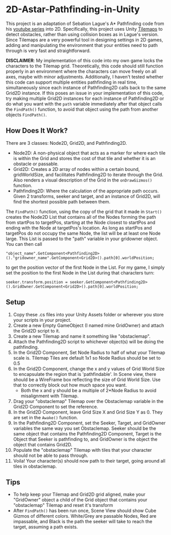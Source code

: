 # 2D-Astar-Pathfinding-in-Unity
This project is an adaptation of Sebation Lague's A* Pathfinding code from his [youtube series](https://youtu.be/-L-WgKMFuhE) into 2D. Specifically, this project uses Unity [Tilemaps](https://docs.unity3d.com/Manual/class-Tilemap.html) to detect obstacles, rather than using collision boxes as in Lague's version. Since Tilemaps are a very powerful tool in designing settings in 2D games, adding and manipulating the environment that your entities need to path through is very fast and straightforward.

__DISCLAIMER__: My implementation of this code into my own game locks the characters to the Tilemap grid. Theoretically, this code should still function properly in an environment where the characters can move freely on all axes, maybe with minor adjustments. Additionally, I haven't tested whether this code can support multiple entities pathfinding in real time, simultaneously since each instance of Pathfinding2D calls back to the same Grid2D instance. If this poses an issue in your implementation of this code, try making multiple Grid2D instances for each instance of Pathfinding2D or do what you want with the `path` variable immediately after that object calls the `FindPath()` function, to avoid that object using the path from another objects `FindPath()`.


## How Does It Work?
There are 3 classes: Node2D, Grid2D, and Pathfinding2D.
- Node2D: A non-physical object that acts as a marker for where each tile is within the Grid and stores the cost of that tile and whether it is an obstacle or passable.
- Grid2D: Creates a 2D array of nodes within a certain bound, gridWorldSize, and facilitates Pathfinding2D to iterate through the Grid. Also renders a visual description of the Grid in the `onDrawGizmos()` function.
- Pathfinding2D: Where the calculation of the appropriate path occurs. Given 2 transforms, seeker and target, and an instance of Grid2D, will find the shortest possible path between them.

The `FindPath()` function, using the copy of the grid that it made in `Start()` creates the Node2D List that contains all of the Nodes forming the path from startPos to targetPos, starting at the Node closest to startPos and ending with the Node at targetPos's location. As long as startPos and targetPos do not occupy the same Node, the list will be at least one Node large. This List is passed to the "path" variable in your gridowner object. You can then call 
```
"object_name".GetComponent<Pathfinding2D>()."gridowner_name".GetComponent<Grid2D>().path[0].worldPosition;
```
to get the position vector of the first Node in the List. For my game, I simply set the position to the first Node in the List during that characters turn:
```
seeker.transform.position = seeker.GetComponent<Pathfinding2D>().GridOwner.GetComponent<Grid2D>().path[0].worldPosition;
```


## Setup
1. Copy these .cs files into your Unity Assets folder or wherever you store your scripts in your project.
2. Create a new Empty GameObject (I named mine GridOwner) and attach the Grid2D script to it.
3. Create a new Tilemap and name it something like "obstaclemap".
4. Attach the Pathfinding2D script to whichever object(s) will be doing the pathfinding.
5. In the Grid2D Component, Set Node Radius to half of what your Tilemap scale is. Tilemap Tiles are default 1x1 so Node Radius should be set to 0.5
6. In the Grid2D Component, change the x and y values of Grid World Size to encapsulate the region that is 'pathfindable'. In Scene view, there should be a WireFrame box reflecting the size of Grid World Size. Use that to correctly block out how much space you want.
   - Both the x and y should be a multiple of 2\*Node Radius to avoid misalignment with Tilemap.
7. Drag your "obstaclemap" Tilemap over the Obstaclemap variable in the Grid2D Component to set the reference.
8. In the Grid2D Component, leave Grid Size X and Grid Size Y as 0. They are set in the `Awake()` function.
9. In the Pathfinding2D Component, set the Seeker, Target, and GridOwner variables the same way you set Obstaclemap. Seeker should be the same object that contains the Pathfinding2D Component, Target is the Object that Seeker is pathfinding to, and GridOwner is the object the object that contains Grid2D.
10. Populate the "obstaclemap" Tilemap with tiles that your character should not be able to pass through.
11. Voila! Your character(s) should now path to their target, going around all tiles in obstaclemap.


## Tips
- To help keep your Tilemap and Grid2D grid aligned, make your "GridOwner" object a child of the Grid object that contains your "obstaclemap" Tilemap and reset it's transform
- After `FindPath()` has been run once, Scene View should show Cube Gizmos of different colors. White/Grey are passable Nodes, Red are impassable, and Black is the path the seeker will take to reach the target, assuming a path exists.
